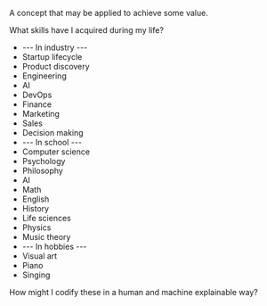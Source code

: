 A concept that may be applied to achieve some value. 

What skills have I acquired during my life?
- --- In industry ---
- Startup lifecycle
- Product discovery
- Engineering
- AI
- DevOps
- Finance
- Marketing
- Sales
- Decision making
- --- In school ---
- Computer science
- Psychology
- Philosophy
- AI
- Math
- English
- History
- Life sciences
- Physics
- Music theory
- --- In hobbies ---
- Visual art
- Piano
- Singing

How might I codify these in a human and machine explainable way? 